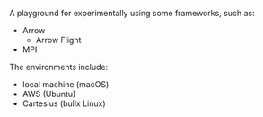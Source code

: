 A playground for experimentally using some frameworks, such as:
* Arrow
    - Arrow Flight
* MPI

The environments include:
* local machine (macOS)
* AWS (Ubuntu)
* Cartesius (bullx Linux)
